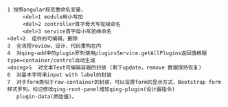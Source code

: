 
    1 按照angular规范重命名变量，
         <del>1 module用小写加
         <del>2 controller首字母大写驼峰命名
         <del>3 service首字母小写驼峰命名
    <del>2  组件的可编辑，删除
    3  全流程review，设计，代码重构在内
    4  对qing-add中的plugin罗列使用pluginsService.getAllPlugins返回值根据type=container/control自动生成
    <doing>5  对文本Text可编辑容器的封装 (剩下update，remove 数据保持恢复)
    6  对基本字符串input with label的封装
    7  对于form类似于row-container的封装，可以设置form的显示方式，Bootstrap form样式罗列。标记修改qing-root-panel增加qing-plugin(设计器指令)
       plugin-data(原始值)。
